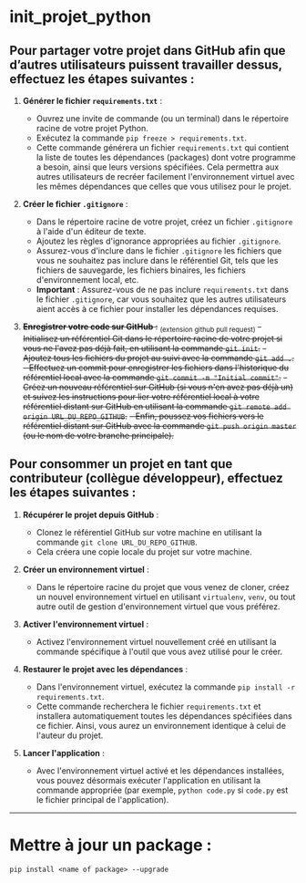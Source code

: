 <h1> init_projet_python </h1>

## Pour partager votre projet dans GitHub afin que d’autres utilisateurs puissent travailler dessus, effectuez les étapes suivantes :

1. **Générer le fichier `requirements.txt`** :
   - Ouvrez une invite de commande (ou un terminal) dans le répertoire racine de votre projet Python.
   - Exécutez la commande `pip freeze > requirements.txt`.
   - Cette commande générera un fichier `requirements.txt` qui contient la liste de toutes les dépendances (packages) dont votre programme a besoin, ainsi que leurs versions spécifiées. Cela permettra aux autres utilisateurs de recréer facilement l'environnement virtuel avec les mêmes dépendances que celles que vous utilisez pour le projet.

2. **Créer le fichier `.gitignore`** :
   - Dans le répertoire racine de votre projet, créez un fichier `.gitignore` à l'aide d'un éditeur de texte.
   - Ajoutez les règles d'ignorance appropriées au fichier `.gitignore`.
   - Assurez-vous d'inclure dans le fichier `.gitignore` les fichiers que vous ne souhaitez pas inclure dans le référentiel Git, tels que les fichiers de sauvegarde, les fichiers binaires, les fichiers d'environnement local, etc.
   - **Important** : Assurez-vous de ne pas inclure `requirements.txt` dans le fichier `.gitignore`, car vous souhaitez que les autres utilisateurs aient accès à ce fichier pour installer les dépendances requises.

3. ~~**Enregistrer votre code sur GitHub** :~~ <sub>(extension github pull request)</sub>
  ~~- Initialisez un référentiel Git dans le répertoire racine de votre projet si vous ne l'avez pas déjà fait, en utilisant la commande `git init`.~~
  ~~- Ajoutez tous les fichiers du projet au suivi avec la commande `git add .`.~~
  ~~- Effectuez un commit pour enregistrer les fichiers dans l'historique du référentiel local avec la commande `git commit -m "Initial commit"`.~~
  ~~- Créez un nouveau référentiel sur GitHub (si vous n'en avez pas déjà un) et suivez les instructions pour lier votre référentiel local à votre référentiel distant sur GitHub en utilisant la commande `git remote add origin URL_DU_REPO_GITHUB`.~~
  ~~- Enfin, poussez vos fichiers vers le référentiel distant sur GitHub avec la commande `git push origin master` (ou le nom de votre branche principale).~~


## Pour consommer un projet en tant que contributeur (collègue développeur), effectuez les étapes suivantes :

1. **Récupérer le projet depuis GitHub** :
   - Clonez le référentiel GitHub sur votre machine en utilisant la commande `git clone URL_DU_REPO_GITHUB`.
   - Cela créera une copie locale du projet sur votre machine.

2. **Créer un environnement virtuel** :
   - Dans le répertoire racine du projet que vous venez de cloner, créez un nouvel environnement virtuel en utilisant `virtualenv`, `venv`, ou tout autre outil de gestion d'environnement virtuel que vous préférez.

3. **Activer l'environnement virtuel** :
   - Activez l'environnement virtuel nouvellement créé en utilisant la commande spécifique à l'outil que vous avez utilisé pour le créer.

4. **Restaurer le projet avec les dépendances** :
   - Dans l'environnement virtuel, exécutez la commande `pip install -r requirements.txt`.
   - Cette commande recherchera le fichier `requirements.txt` et installera automatiquement toutes les dépendances spécifiées dans ce fichier. Ainsi, vous aurez un environnement identique à celui de l'auteur du projet.

5. **Lancer l'application** :
   - Avec l'environnement virtuel activé et les dépendances installées, vous pouvez désormais exécuter l'application en utilisant la commande appropriée (par exemple, `python code.py` si `code.py` est le fichier principal de l'application).
________________________
# Mettre à jour un package :
`pip install <name of package> --upgrade`
